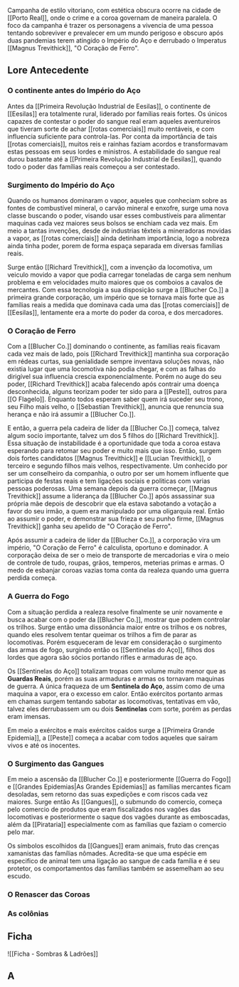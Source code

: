 
Campanha de estilo vitoriano, com estética obscura ocorre na cidade de [[Porto Real]], onde o crime e a coroa governam de maneira paralela. O foco da campanha é trazer os personagens a vivencia de uma pessoa tentando sobreviver e prevalecer em um mundo perigoso e obscuro após duas pandemias terem atingido o Império do Aço e derrubado o Imperatus [[Magnus Trevithick]], "O Coração de Ferro".


## Lore Antecedente
### O continente antes do Império do Aço

Antes da [[Primeira Revolução Industrial de Eesilas]], o continente de [[Eesilas]] era totalmente rural, liderado por famílias reais fortes. Os únicos capazes de contestar o poder do sangue real eram aqueles aventureiros que tiveram sorte de achar [[rotas comerciais]] muito rentáveis, e com influencia suficiente para controla-las. Por conta da importância de tais [[rotas comerciais]], muitos reis e rainhas faziam acordos e transformavam estas pessoas em seus lordes e ministros. A estabilidade do sangue real durou bastante até a [[Primeira Revolução Industrial de Eesilas]], quando todo o poder das famílias reais começou a ser contestado.

### Surgimento do Império do Aço

Quando os humanos dominaram o vapor, aqueles que conheciam sobre as fontes de combustível mineral, o carvão mineral e enxofre, surge uma nova classe buscando o poder, visando usar esses combustíveis para alimentar maquinas cada vez maiores seus bolsos se enchiam cada vez mais. Em meio a tantas invenções, desde de industrias têxteis a mineradoras movidas a vapor, as [[rotas comerciais]] ainda detinham importância, logo a nobreza ainda tinha poder, porem de forma espaça separada em diversas famílias reais.

Surge então [[Richard Trevithick]], com a invenção da locomotiva, um veiculo movido a vapor que podia carregar toneladas de carga sem nenhum problema e em velocidades muito maiores que os comboios a cavalos de mercantes. Com essa tecnologia a sua disposição surge a [[Blucher Co.]] a primeira grande corporação, um império que se tornava mais forte que as famílias reais a medida que dominava cada uma das [[rotas comerciais]] de [[Eesilas]], lentamente era a morte do poder da coroa, e dos mercadores.

### O Coração de Ferro

Com a [[Blucher Co.]] dominando o continente, as famílias reais ficavam cada vez mais de lado, pois [[Richard Trevithick]] mantinha sua corporação em rédeas curtas, sua genialidade sempre inventava soluções novas, não existia lugar que uma locomotiva não podia chegar, e com as falhas do dirigível sua influencia crescia exponencialmente. Porém no auge do seu poder, [[Richard Trevithick]] acaba falecendo após contrair uma doença desconhecida, alguns teorizam poder ter sido para a [[Peste]], outros para [[O Flagelo]]. Enquanto todos esperam saber quem irá suceder seu trono, seu Filho mais velho, o [[Sebastian Trevithick]], anuncia que renuncia sua herança e não irá assumir a [[Blucher Co.]].

E então, a guerra pela cadeira de líder da [[Blucher Co.]] começa, talvez algum socio importante, talvez um dos 5 filhos do [[Richard Trevithick]]. Essa situação de instabilidade é a oportunidade que toda a coroa estava esperando para retomar seu poder e muito mais que isso. Então, surgem dois fortes candidatos [[Magnus Trevithick]] e [[Lucian Trevithick]], o terceiro e segundo filhos mais velhos, respectivamente. Um conhecido por ser um conselheiro da companhia, o outro por ser um homem influente que participa de festas reais e tem ligações sociais e politicas com varias pessoas poderosas. Uma semana depois da guerra começar, [[Magnus Trevithick]] assume a liderança da [[Blucher Co.]] após assassinar sua própria mãe depois de descobrir que ela estava sabotando a votação a favor do seu irmão, a quem era manipulado por uma oligarquia real. Então ao assumir o poder, e demonstrar sua frieza e seu punho firme, [[Magnus Trevithick]] ganha seu apelido de "O Coração de Ferro".

Após assumir a cadeira de líder da [[Blucher Co.]], a corporação vira um império, "O Coração de Ferro" é calculista, oportuno e dominador. A corporação deixa de ser o meio de transporte de mercadorias e vira o meio de controle de tudo, roupas, grãos, temperos, meterias primas e armas. O medo de esbanjar coroas vazias toma conta da realeza quando uma guerra perdida começa.

### A Guerra do Fogo

Com a situação perdida a realeza resolve finalmente se unir novamente e busca acabar com o poder da [[Blucher Co.]], mostrar que podem controlar os trilhos. Surge então uma dissonância maior entre os trilhos e os nobres, quando eles resolvem tentar queimar os trilhos a fim de parar as locomotivas. Porém esqueceram de levar em consideração o surgimento das armas de fogo, surgindo então os [[Sentinelas do Aço]], filhos dos lordes que agora são sócios portando rifles e armaduras de aço.

Os [[Sentinelas do Aço]] totalizam tropas com volume muito menor que as **Guardas Reais**, porém as suas armaduras e armas os tornavam maquinas de guerra. A única fraqueza de um **Sentinela do Aço**, assim como de uma maquina a vapor, era o excesso em calor. Então exércitos portanto armas em chamas surgem tentando sabotar as locomotivas, tentativas em vão, talvez eles derrubassem um ou dois **Sentinelas** com sorte, porém as perdas eram imensas. 

Em meio a exércitos e mais exércitos caídos surge a [[Primeira Grande Epidemia]], a [[Peste]] começa a acabar com todos aqueles que saíram vivos e até os inocentes.

### O Surgimento das Gangues

Em meio a ascensão da [[Blucher Co.]] e posteriormente [[Guerra do Fogo]] e [[Grandes Epidemias|As Grandes Epidemias]] as famílias mercantes ficam desoladas, sem retorno das suas expedições e com riscos cada vez maiores. Surge então As [[Gangues]], o submundo do comercio, começa pelo comercio de produtos que eram fiscalizados nos vagões das locomotivas e posteriormente o saque dos vagões durante as emboscadas, além da [[Pirataria]] especialmente com as famílias que faziam o comercio pelo mar.

Os símbolos escolhidos da [[Gangues]] eram animais, fruto das crenças xamanistas das famílias nômades. Acredita-se que uma espécie em especifico de animal tem uma ligação ao sangue de cada família e é seu protetor, os comportamentos das famílias também se assemelham ao seu escudo.

### O Renascer das Coroas


### As colônias


## Ficha
![[Ficha - Sombras & Ladrões]]

## A